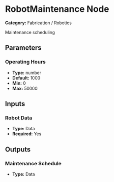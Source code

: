 
# RobotMaintenance Node

**Category:** Fabrication / Robotics

Maintenance scheduling

## Parameters


### Operating Hours
- **Type:** number
- **Default:** 1000
- **Min:** 0
- **Max:** 50000



## Inputs


### Robot Data
- **Type:** Data
- **Required:** Yes



## Outputs


### Maintenance Schedule
- **Type:** Data




